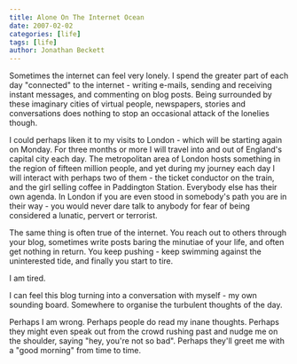 ```yaml
---
title: Alone On The Internet Ocean
date: 2007-02-02
categories: [life]
tags: [life]
author: Jonathan Beckett
---
```


Sometimes the internet can feel very lonely. I spend the greater part of each day "connected" to the internet - writing e-mails, sending and receiving instant messages, and commenting on blog posts. Being surrounded by these imaginary cities of virtual people, newspapers, stories and conversations does nothing to stop an occasional attack of the lonelies though.

I could perhaps liken it to my visits to London - which will be starting again on Monday. For three months or more I will travel into and out of England's capital city each day. The metropolitan area of London hosts something in the region of fifteen million people, and yet during my journey each day I will interact with perhaps two of them - the ticket conductor on the train, and the girl selling coffee in Paddington Station. Everybody else has their own agenda. In London if you are even stood in somebody's path you are in their way - you would never dare talk to anybody for fear of being considered a lunatic, pervert or terrorist.

The same thing is often true of the internet. You reach out to others through your blog, sometimes write posts baring the minutiae of your life, and often get nothing in return. You keep pushing - keep swimming against the uninterested tide, and finally you start to tire.

I am tired.

I can feel this blog turning into a conversation with myself - my own sounding board. Somewhere to organise the turbulent thoughts of the day.

Perhaps I am wrong. Perhaps people do read my inane thoughts. Perhaps they might even speak out from the crowd rushing past and nudge me on the shoulder, saying "hey, you're not so bad". Perhaps they'll greet me with a "good morning" from time to time.